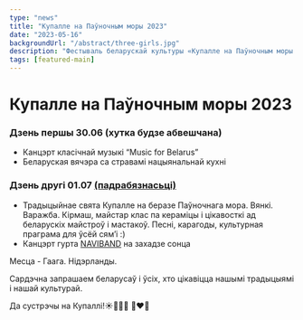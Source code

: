 ```yaml
---
type: "news"
title: "Купалле на Паўночным моры 2023"
date: "2023-05-16"
backgroundUrl: "/abstract/three-girls.jpg"
description: "Фестываль беларускай культуры «Купалле на Паўночным моры 2023»"
tags: [featured-main]
---
```


# Купалле на Паўночным моры 2023

### Дзень першы 30.06 (хутка будзе абвешчана)
- Канцэрт класічнай музыкі “Music for Belarus”
- Беларуская вячэра са стравамі нацыянальнай кухні

### Дзень другі 01.07 [(падрабязнасьці)](https://www.belarusians.nl/events/kupalle-2023-3) 
- Традыцыйнае свята  Купалле на беразе Паўночнага мора. Вянкі. Варажба. Кірмаш, майстар клас па кераміцы і цікавосткі ад беларускіх майстроў і мастакоў. Песні, карагоды, культурная праграма для ўсёй сям’і :)
- Канцэрт гурта [NAVIBAND](https://www.instagram.com/naviband/) на захадзе сонца

Месца - Гаага. Нідэрланды. 

Сардэчна запрашаем беларусаў і ўсіх, хто цікавіцца нашымі традыцыямі і нашай культурай. 

Да сустрэчы на Купаллі!☀️🌾🌸🔥 🤍❤️🤍